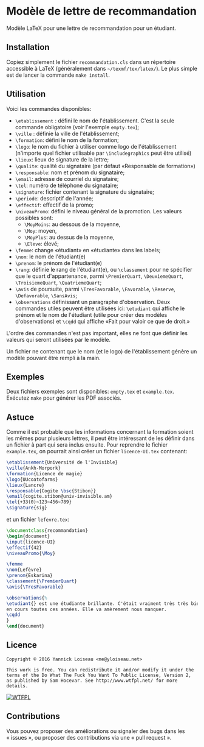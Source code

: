 
# Modèle de lettre de recommandation

Modèle LaTeX pour une lettre de recommandation pour un étudiant.

## Installation

Copiez simplement le fichier `recommandation.cls` dans un répertoire accessible à LaTeX (généralement dans `~/texmf/tex/latex/`). Le plus simple est de lancer la commande `make install`.

## Utilisation

Voici les commandes disponibles:

- `\etablissement` : défini le nom de l'établissement. C'est la seule commande obligatoire (voir l'exemple `empty.tex`);
- `\ville` : définie la ville de l'établissement;
- `\formation`: défini le nom de la formation;
- `\logo`: le nom du fichier à utiliser comme logo de l'établissement (n'importe quel fichier utilisable par `\includegraphics` peut être utilisé)
- `\lieux`: lieux de signature de la lettre;
- `\qualite`: qualité du signataire (par défaut «Responsable de formation»)
- `\responsable`: nom et prénom du signataire;
- `\email`: adresse de courriel du signataire;
- `\tel`: numéro de téléphone du signataire;
- `\signature`: fichier contenant la signature du signataire;
- `\periode`: descriptif de l'année;
- `\effectif`: effectif de la promo;
- `\niveauPromo`: défini le niveau général de la promotion. Les valeurs possibles sont:
  - `\MoyMoins`: au dessous de la moyenne,
  - `\Moy`: moyen,
  - `\MoyPlus`: au dessus de la moyenne,
  - `\Eleve`: élevé;
- `\femme`: change «étudiant» en «étudiante» dans les labels;
- `\nom`: le nom de l'étudiant(e)
- `\prenom`: le prénom de l'étudiant(e)
- `\rang`: définie le rang de l'étudiant(e), ou `\classement` pour ne spécifier que le quart d'appartenance, parmi `\PremierQuart`, `\DeuxiemeQuart`, `\TroisiemeQuart`, `\QuatriemeQuart`;
- `\avis` de poursuite, parmi `\TresFavorable`, `\Favorable`, `\Reserve`, `\Defavorable`, `\SansAvis`;
- `\observations` définissant un paragraphe d'observation. Deux commandes utiles peuvent être utilisées ici: `\etudiant` qui affiche le prénom et le nom de l'étudiant (utile pour créer des modèles d'observations) et `\cqdd` qui affiche «Fait pour valoir ce que de droit.»

L'ordre des commandes n'est pas important, elles ne font que définir les valeurs qui seront utilisées par le modèle.

Un fichier ne contenant que le nom (et le logo) de l'établissement génère un modèle pouvant être rempli à la main. 

## Exemples

Deux fichiers exemples sont disponibles: `empty.tex` et `example.tex`. Exécutez `make` pour générer les PDF associés.

## Astuce

Comme il est probable que les informations concernant la formation soient les mêmes pour plusieurs lettres, il peut être intéressant de les définir dans un fichier à part qui sera inclus ensuite. Pour reprendre le fichier `example.tex`, on pourrait ainsi créer un fichier `licence-UI.tex` contenant:

```latex
\etablissement{Université de l'Invisible}
\ville{Ankh-Morpork}
\formation{Licence de magie}
\logo{UUcoatofarms}
\lieux{Lancre}
\responsable{Cogite \bsc{Stibon}}
\email{cogite.stibon@univ-invisible.am}
\tel{+33(0)~123~456~789}
\signature{sig}
```

et un fichier `lefevre.tex`:

```latex
\documentclass{recommandation}
\begin{document}
\input{licence-UI}
\effectif{42}
\niveauPromo{\Moy}

\femme
\nom{Lefèvre}
\prenom{Eskarina}
\classement{\PremierQuart}
\avis{\TresFavorable}

\observations{%
\etudiant{} est une étudiante brillante. C'était vraiment très très bien de l'avoir
en cours toutes ces années. Elle va amèrement nous manquer.
\cqdd
}
\end{document}
```

## Licence

    Copyright © 2016 Yannick Loiseau <me@yloiseau.net>

    This work is free. You can redistribute it and/or modify it under the
    terms of the Do What The Fuck You Want To Public License, Version 2,
    as published by Sam Hocevar. See http://www.wtfpl.net/ for more details.


[![WTFPL](http://www.wtfpl.net/wp-content/uploads/2012/12/wtfpl-badge-2.png)](http://www.wtfpl.net/)

## Contributions

Vous pouvez proposer des améliorations ou signaler des bugs dans les « issues », ou proposer des contributions via une « pull request ».
